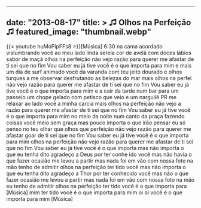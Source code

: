 
---
date: "2013-08-17"
title: > 
    ♫ Olhos na Perfeição ♫
featured_image: "thumbnail.webp"
---
{{< youtube huMoPipFFs8 >}}[Música]
6:30 na cama acordado
vislumbrando você ao meu lado linda
sereia cor de avelã com doces lábios
sabor de maçã olhos na perfeição não
vejo razão para querer me afastar de ti
sei que no fim Vou saber eu já tive você
é o que importa para mim e mais um dia
de surf animado você da varanda com teu
jeito dourado e olhos turques a me
observar desfrutando as belezas do mar
mais olhos na perfei
não vejo razão para querer me afastar de
ti sei que no fim Vou saber eu já tive
você é o que importa para mim e a cair
da tarde num bar para um passeio um
chope gelado com petisco que veio e um
narguilê PR me relaxar ao lado você a
minha carcia mais olhos na perfeição não
vejo a razão para querer me afastar de
ti sei que no fim Vou saber eu já tive
você é o que importa para mim no meio da
noite num canto da praça fazendo coisas
você meio sem graça mas pouco importa o
que irão pensar eu só penso no teu olhar
que olhos que perfeição não vejo razão
para querer me afastar goar de ti sei
que no fim Vou saber eu já tive você é o
que importa para mim olhos na perfeição
não vejo razão para querer me afastar de
ti sei que no fim Vou saber eu já tive
você é o que importa mas não importa o
que eu tenha
dito agradeço a Deus por ter conhe ido
você mas não havia o que
fazer ocasião me levou a partir mas nada
foi em vão com nossa foto na mão tenho
de
admitir olhos na
perfeição ter tido você mas não importa
o que eu tenha
dito agradeço a Thor por ter conhecido
você mas não o que
fazer ocasião me levou a partir mas nada
foi em vão com nossa foto na mão eu
tenho de
admitir olhos na
perfeição ter tido você é o que importa
para
[Música]
mim ter tido você é o que importa para
mim oi
oi você é o que importa para mim
[Música]
